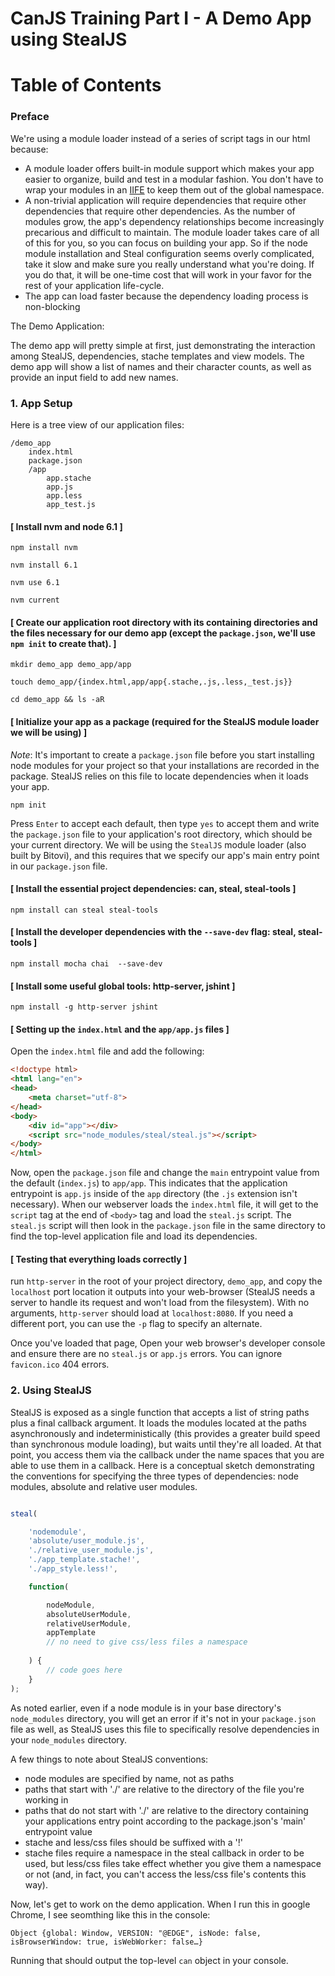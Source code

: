 # CanJS Training Part I - A Demo App using StealJS

# Table of Contents

### Preface

We're using a module loader instead of a series of script tags in our html because:

- A module loader offers built-in module support which makes your app easier to organize, build and test in a modular fashion.  You don't have to wrap your modules in an [IIFE](https://en.wikipedia.org/wiki/Immediately-invoked_function_expression) to keep them out of the global namespace. 
- A non-trivial application will require dependencies that require other dependencies that require other dependencies. As the number of modules grow, the app's dependency relationships become increasingly precarious and difficult to maintain. The module loader takes care of all of this for you, so you can focus on building your app. So if the node module installation and Steal configuration seems overly complicated, take it slow and make sure you really understand what you're doing.  If you do that, it will be one-time cost that will work in your favor for the rest of your application life-cycle. 
- The app can load faster because the dependency loading process is non-blocking 

The Demo Application:

The demo app will pretty simple at first, just demonstrating the interaction among StealJS, dependencies, stache templates and view models. The demo app will show a list of names and their character counts, as well as provide an input field to add new names. 

### 1. App Setup 

Here is a tree view of our application files:

````
/demo_app
    index.html
    package.json
    /app
        app.stache
        app.js
        app.less
        app_test.js
````

#### [ Install nvm and node 6.1 ]

`npm install nvm`

`nvm install 6.1`

`nvm use 6.1`

`nvm current`

#### [ Create our application root directory with its containing directories and the files necessary for our demo app (except the `package.json`, we'll use `npm init` to create that). ]

`mkdir demo_app demo_app/app`

`touch demo_app/{index.html,app/app{.stache,.js,.less,_test.js}}`

`cd demo_app && ls -aR`

#### [ Initialize your app as a package (required for the StealJS module loader we will be using) ] 

*Note*: It's important to create a `package.json` file before you start installing node modules for your project so that your installations are recorded in the package. StealJS relies on this file to locate dependencies when it loads your app.    

`npm init`

Press `Enter` to accept each default, then type `yes` to accept them and write the `package.json` file to your application's root directory, which should be your current directory. We will be using the `StealJS` module loader (also built by Bitovi), and this requires that we specify our app's main entry point in our `package.json` file.

#### [ Install the essential project dependencies: can, steal, steal-tools ]

`npm install can steal steal-tools`

#### [ Install the developer dependencies with the `--save-dev` flag: steal, steal-tools ]

`npm install mocha chai  --save-dev`

#### [ Install some useful global tools: http-server, jshint ]  

`npm install -g http-server jshint`

#### [ Setting up the `index.html` and the `app/app.js` files ]

Open the `index.html` file and add the following:

````html
<!doctype html>
<html lang="en">
<head>
    <meta charset="utf-8">
</head>
<body>
    <div id="app"></div>
    <script src="node_modules/steal/steal.js"></script>
</body>
</html>
````

Now, open the `package.json` file and change the `main` entrypoint value from the default (`index.js`) to `app/app`. This indicates that the application entrypoint is `app.js` inside of the `app` directory (the `.js` extension isn't necessary). When our webserver loads the `index.html` file, it will get to the `script` tag at the end of `<body>` tag and load the `steal.js` script.  The `steal.js` script will then look in the `package.json` file in the same directory to find the top-level application file and load its dependencies.

#### [ Testing that everything loads correctly ]

run `http-server` in the root of your project directory, `demo_app`, and copy the `localhost` port location it outputs into your web-browser (StealJS needs a server to handle its request and won't load from the filesystem).  With no arguments, `http-server` should load at `localhost:8080`. If you need a different port, you can use the `-p` flag to specify an alternate.

Once you've loaded that page, Open your web browser's developer console and ensure there are no `steal.js` or `app.js` errors. You can ignore `favicon.ico` 404 errors.

### 2. Using StealJS 

StealJS is exposed as a single function that accepts a list of string paths plus a final callback argument. It loads the modules located at the paths asynchronously and indeterministically (this provides a greater build speed than synchronous module loading), but waits until they're all loaded.  At that point, you access them via the callback under the name spaces that you are able to  use them in a callback.  Here is a conceptual sketch demonstrating the conventions for specifying the three types of dependencies: node modules, absolute and relative user modules.

````javascript

steal(

    'nodemodule',
    'absolute/user_module.js',
    './relative_user_module.js',
    './app_template.stache!',
    './app_style.less!',

    function(

        nodeModule,
        absoluteUserModule,
        relativeUserModule,
        appTemplate
        // no need to give css/less files a namespace  
        
    ) {
        // code goes here
    }
);

````

As noted earlier, even if a node module is in your base directory's `node_modules` directory, you will get an error if it's not in your `package.json` file as well, as StealJS uses this file to specifically resolve dependencies in your `node_modules` directory.

A few things to note about StealJS conventions:

+ node modules are specified by name, not as paths 
+ paths that start with './' are relative to the directory of the file you're working in
+ paths that do not start with './' are relative to the directory containing your applications entry point according to the package.json's 'main' entrypoint value
+ stache and less/css files should be suffixed with a '!'
+ stache files require a namespace in the steal callback in order to be used, but less/css files take effect whether you give them a namespace or not (and, in fact, you can't access the less/css file's contents this way).

Now, let's get to work on the demo application.
When I run this in google Chrome, I see seomthing like this in the console:

````
Object {global: Window, VERSION: "@EDGE", isNode: false, isBrowserWindow: true, isWebWorker: false…}  
````

Running that should output the top-level `can` object in your console.
